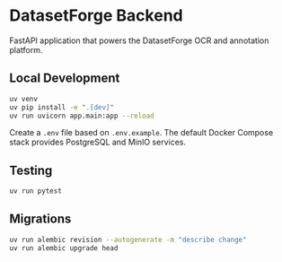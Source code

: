 # DatasetForge Backend

FastAPI application that powers the DatasetForge OCR and annotation platform.

## Local Development

```bash
uv venv
uv pip install -e ".[dev]"
uv run uvicorn app.main:app --reload
```

Create a `.env` file based on `.env.example`. The default Docker Compose stack
provides PostgreSQL and MinIO services.

## Testing

```bash
uv run pytest
```

## Migrations

```bash
uv run alembic revision --autogenerate -m "describe change"
uv run alembic upgrade head
```
